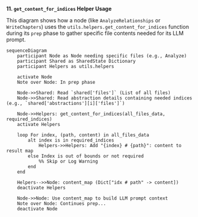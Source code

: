 
**11. `get_content_for_indices` Helper Usage**

This diagram shows how a node (like `AnalyzeRelationships` or `WriteChapters`) uses the `utils.helpers.get_content_for_indices` function during its `prep` phase to gather specific file contents needed for its LLM prompt.

```mermaid
sequenceDiagram
    participant Node as Node needing specific files (e.g., Analyze)
    participant Shared as SharedState Dictionary
    participant Helpers as utils.helpers

    activate Node
    Note over Node: In prep phase

    Node->>Shared: Read `shared['files']` (List of all files)
    Node->>Shared: Read abstraction details containing needed indices (e.g., `shared['abstractions'][i]['files']`)

    Node->>Helpers: get_content_for_indices(all_files_data, required_indices)
    activate Helpers

    loop For index, (path, content) in all_files_data
        alt index is in required_indices
            Helpers->>Helpers: Add "{index} # {path}": content to result map
        else Index is out of bounds or not required
            %% Skip or Log Warning
        end
    end

    Helpers-->>Node: content_map (Dict["idx # path" -> content])
    deactivate Helpers

    Node->>Node: Use content_map to build LLM prompt context
    Note over Node: Continues prep...
    deactivate Node
